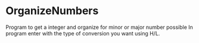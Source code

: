 # OrganizeNumbers
Program to get a integer and organize for minor or major number possible
In program enter with the type of conversion you want using H/L.

